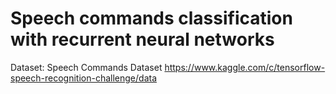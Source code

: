 # Speech commands classification with recurrent neural networks

Dataset: Speech Commands Dataset
https://www.kaggle.com/c/tensorflow-speech-recognition-challenge/data